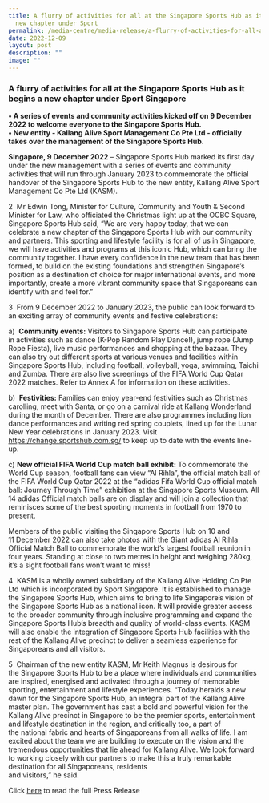 ```yaml
---
title: A flurry of activities for all at the Singapore Sports Hub as it begins a
  new chapter under Sport
permalink: /media-centre/media-release/a-flurry-of-activities-for-all-at-the-singapore-sports-hub-as-it-begins/
date: 2022-12-09
layout: post
description: ""
image: ""
---
```

### **A flurry of activities for all at the Singapore Sports Hub as it begins a new chapter under Sport Singapore**

**• A series of events and community activities kicked off on 9 December 2022 to welcome everyone to the Singapore Sports Hub.  
• New entity - Kallang Alive Sport Management Co Pte Ltd - officially takes over the management of the Singapore Sports Hub.**

**Singapore, 9 December 2022** – Singapore Sports Hub marked its first day under the new management with a series of events and community activities that will run through January 2023 to commemorate the official handover of the Singapore Sports Hub to the new entity, Kallang Alive Sport Management Co Pte Ltd (KASM).

2  Mr Edwin Tong, Minister for Culture, Community and Youth & Second Minister for Law, who officiated the Christmas light up at the OCBC Square, Singapore Sports Hub said, “We are very happy today, that we can celebrate a new chapter of the Singapore Sports Hub with our community and partners. This sporting and lifestyle facility is for all of us in Singapore, we will have activities and programs at this iconic Hub, which can bring the community together. I have every confidence in the new team that has been formed, to build on the existing foundations and strengthen Singapore’s position as a destination of choice for major international events, and more importantly, create a more vibrant community space that Singaporeans can identify with and feel for.”  
  
3  From 9 December 2022 to January 2023, the public can look forward to an exciting array of community events and festive celebrations:  
  
a)  **Community events:** Visitors to Singapore Sports Hub can participate in activities such as dance (K-Pop Random Play Dance!), jump rope (Jump Rope Fiesta), live music performances and shopping at the bazaar. They can also try out different sports at various venues and facilities within Singapore Sports Hub, including football, volleyball, yoga, swimming, Taichi and Zumba. There are also live screenings of the FIFA World Cup Qatar 2022 matches. Refer to Annex A for information on these activities.  
  
b)  **Festivities:** Families can enjoy year-end festivities such as Christmas carolling, meet with Santa, or go on a carnival ride at Kallang Wonderland during the month of December. There are also programmes including lion dance performances and writing red spring couplets, lined up for the Lunar New Year celebrations in January 2023. Visit https://change.sportshub.com.sg/ to keep up to date with the events line-up. 

c) **New official FIFA World Cup match ball exhibit:** To commemorate the World Cup season, football fans can view “Al Rihla”, the official match ball of the FIFA World Cup Qatar 2022 at the “adidas Fifa World Cup official match ball: Journey Through Time” exhibition at the Singapore Sports Museum. All 14 adidas Official match balls are on display and will join a collection that reminisces some of the best sporting moments in football from 1970 to present.  
  
Members of the public visiting the Singapore Sports Hub on 10 and 11 December 2022 can also take photos with the Giant adidas Al Rihla Official Match Ball to commemorate the world’s largest football reunion in four years. Standing at close to two metres in height and weighing 280kg, it’s a sight football fans won’t want to miss!  
  
4  KASM is a wholly owned subsidiary of the Kallang Alive Holding Co Pte Ltd which is incorporated by Sport Singapore. It is established to manage the Singapore Sports Hub, which aims to bring to life Singapore’s vision of the Singapore Sports Hub as a national icon. It will provide greater access to the broader community through inclusive programming and expand the Singapore Sports Hub’s breadth and quality of world-class events. KASM will also enable the integration of Singapore Sports Hub facilities with the rest of the Kallang Alive precinct to deliver a seamless experience for Singaporeans and all visitors.   
  
5  Chairman of the new entity KASM, Mr Keith Magnus is desirous for the Singapore Sports Hub to be a place where individuals and communities are inspired, energised and activated through a journey of memorable sporting, entertainment and lifestyle experiences. “Today heralds a new dawn for the Singapore Sports Hub, an integral part of the Kallang Alive master plan. The government has cast a bold and powerful vision for the Kallang Alive precinct in Singapore to be the premier sports, entertainment and lifestyle destination in the region, and critically too, a part of the national fabric and hearts of Singaporeans from all walks of life. I am excited about the team we are building to execute on the vision and the tremendous opportunities that lie ahead for Kallang Alive. We look forward to working closely with our partners to make this a truly remarkable destination for all Singaporeans, residents  
and visitors,” he said.

Click [here](/files/Media%20Centre/Media%20Release/2022/December/A%20flurry%20of%20activities%20for%20all%20at%20the%20Singapore%20Sports%20Hub%20as%20it%20begins%20a%20new%20chapter.pdf) to read the full Press Release
